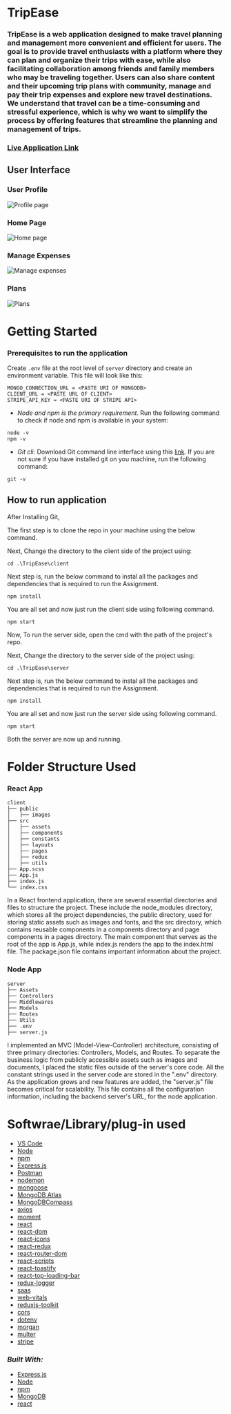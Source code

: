 # **TripEase**

### TripEase is a web application designed to make travel planning and management more convenient and efficient for users. The goal is to provide travel enthusiasts with a platform where they can plan and organize their trips with ease, while also facilitating collaboration among friends and family members who may be traveling together. Users can also share content and their upcoming trip plans with community, manage and pay their trip expenses and explore new travel destinations. We understand that travel can be a time-consuming and stressful experience, which is why we want to simplify the process by offering features that streamline the planning and management of trips.

### [Live Application Link](https://tripeasego.netlify.app/)

## User Interface

### User Profile

![Profile page](./pictures/profile.png)

### Home Page

![Home page](./pictures/home.png)

### Manage Expenses

![Manage expenses](./pictures/expenses.png)

### Plans

![Plans](./pictures/plans.png)

# **Getting Started**

### **Prerequisites to run the application**

Create `.env` file at the root level of `server` directory and create an environment variable. This file will look like this:

```
MONGO_CONNECTION_URL = <PASTE URI OF MONGODB>
CLIENT_URL = <PASTE URL OF CLIENT>
STRIPE_API_KEY = <PASTE URI OF STRIPE API>
```

- _Node and npm is the primary requirement_. Run the following command to check if node and npm is available in your system:

```
node -v
npm -v
```

- _Git cli:_ Download Git command line interface using this [link](https://git-scm.com/downloads). If you are not sure if you have installed git on you machine, run the following command:

```
git -v
```

## How to run application

After Installing Git,

The first step is to clone the repo in your machine using the below command.

Next, Change the directory to the client side of the project using:

```
cd .\TripEase\client
```

Next step is, run the below command to instal all the packages and dependencies that is required to run the Assignment.

```
npm install
```

You are all set and now just run the client side using following command.

```
npm start
```

Now, To run the server side, open the cmd with the path of the project's repo.

Next, Change the directory to the server side of the project using:

```
cd .\TripEase\server
```

Next step is, run the below command to instal all the packages and dependencies that is required to run the Assignment.

```
npm install
```

You are all set and now just run the server side using following command.

```
npm start
```

Both the server are now up and running.

# **Folder Structure Used**

### React App

```
client
├── public
│   ├── images
├── src
│   ├── assets
│   ├── components
│   ├── constants
│   ├── layouts
│   ├── pages
│   ├── redux
│   ├── utils
├── App.scss
├── App.js
├── index.js
└── index.css
```

In a React frontend application, there are several essential directories and files to structure the project. These include the node_modules directory, which stores all the project dependencies, the public directory, used for storing static assets such as images and fonts, and the src directory, which contains reusable components in a components directory and page components in a pages directory. The main component that serves as the root of the app is App.js, while index.js renders the app to the index.html file. The package.json file contains important information about the project.

### Node App

```
server
├── Assets
├── Controllers
├── Middlewares
├── Models
├── Routes
├── Utils
├── .env
├── server.js
```

I implemented an MVC (Model-View-Controller) architecture, consisting of three primary directories: Controllers, Models, and Routes. To separate the business logic from publicly accessible assets such as images and documents, I placed the static files outside of the server's core code. All the constant strings used in the server code are stored in the ".env" directory. As the application grows and new features are added, the "server.js" file becomes critical for scalability. This file contains all the configuration information, including the backend server's URL, for the node application.

# **Softwrae/Library/plug-in used**

- [VS Code](https://code.visualstudio.com/)
- [Node](https://nodejs.org/en/)
- [npm](https://www.npmjs.com/)
- [Express.js](https://expressjs.com/)
- [Postman](https://www.postman.com/)
- [nodemon](https://www.npmjs.com/package/nodemon)
- [mongoose](https://www.npmjs.com/package/mongoose)
- [MongoDB Atlas](https://www.mongodb.com/atlas)
- [MongoDBCompass](https://www.mongodb.com/products/compass)
- [axios](https://www.npmjs.com/package/axios)
- [moment](https://momentjs.com/)
- [react](https://react.dev/)
- [react-dom](https://legacy.reactjs.org/docs/react-dom.html)
- [react-icons](https://react-icons.github.io/react-icons/)
- [react-redux](https://react-redux.js.org/)
- [react-router-dom](https://www.npmjs.com/package/react-router-dom)
- [react-scripts](https://www.npmjs.com/package/react-scripts)
- [react-toastify](https://www.npmjs.com/package/react-toastify)
- [react-top-loading-bar](https://www.npmjs.com/package/react-top-loading-bar)
- [redux-logger](https://www.npmjs.com/package/redux-logger)
- [saas](https://www.npmjs.com/package/sass)
- [web-vitals](https://www.npmjs.com/package/web-vitals)
- [reduxjs-toolkit](https://www.npmjs.com/package/@reduxjs/toolkit)
- [cors](https://www.npmjs.com/package/cors)
- [dotenv](https://www.npmjs.com/package/dotenv)
- [morgan](https://www.npmjs.com/package/morgan)
- [multer](https://www.npmjs.com/package/multer)
- [stripe](https://www.npmjs.com/package/stripe)

### _Built With:_

- [Express.js](https://reactjs.org/)
- [Node](https://nodejs.org/en/)
- [npm](https://www.npmjs.com/)
- [MongoDB](https://www.mongodb.com/)
- [react](https://react.dev/)
